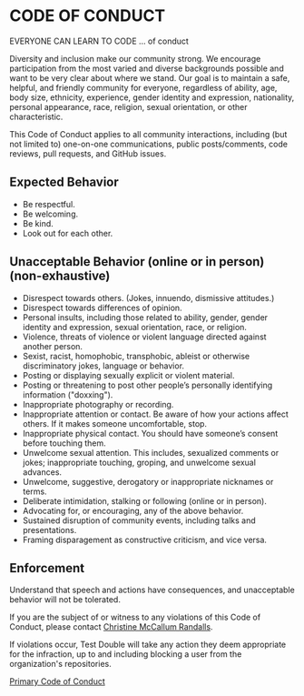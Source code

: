 <!--
This is a default code of conduct that applies to the entire standardrb organization.
It may be overridden by a repo-specific code of conduct.
https://docs.github.com/en/communities/setting-up-your-project-for-healthy-contributions/creating-a-default-community-health-file
-->

# CODE OF CONDUCT

EVERYONE CAN LEARN TO CODE … of conduct

Diversity and inclusion make our community strong. We encourage participation
from the most varied and diverse backgrounds possible and want to be very clear
about where we stand. Our goal is to maintain a safe, helpful, and friendly
community for everyone, regardless of ability, age, body size, ethnicity,
experience, gender identity and expression, nationality, personal appearance,
race, religion, sexual orientation, or other characteristic.

This Code of Conduct applies to all community interactions, including (but not
limited to) one-on-one communications, public posts/comments, code reviews,
pull requests, and GitHub issues.

## Expected Behavior

* Be respectful.
* Be welcoming.
* Be kind.
* Look out for each other.

## Unacceptable Behavior (online or in person) (non-exhaustive)

* Disrespect towards others. (Jokes, innuendo, dismissive attitudes.)
* Disrespect towards differences of opinion.
* Personal insults, including those related to ability, gender, gender identity and expression, sexual orientation, race, or religion.
* Violence, threats of violence or violent language directed against another person.
* Sexist, racist, homophobic, transphobic, ableist or otherwise discriminatory jokes, language or behavior.
* Posting or displaying sexually explicit or violent material.
* Posting or threatening to post other people’s personally identifying information ("doxxing").
* Inappropriate photography or recording.
* Inappropriate attention or contact. Be aware of how your actions affect others. If it makes someone uncomfortable, stop.
* Inappropriate physical contact. You should have someone’s consent before touching them.
* Unwelcome sexual attention. This includes, sexualized comments or jokes; inappropriate touching, groping, and unwelcome sexual advances.
* Unwelcome, suggestive, derogatory or inappropriate nicknames or terms.
* Deliberate intimidation, stalking or following (online or in person).
* Advocating for, or encouraging, any of the above behavior.
* Sustained disruption of community events, including talks and presentations.
* Framing disparagement as constructive criticism, and vice versa.

## Enforcement

Understand that speech and actions have consequences, and unacceptable behavior will not be tolerated.

If you are the subject of or witness to any violations of this Code of Conduct, please contact [Christine McCallum Randalls](mailto:christine@testdouble.com).

If violations occur, Test Double will take any action they deem appropriate for the infraction, up to and including blocking a user from the organization's repositories.

[Primary Code of Conduct](https://testdouble.com/code-of-conduct)
